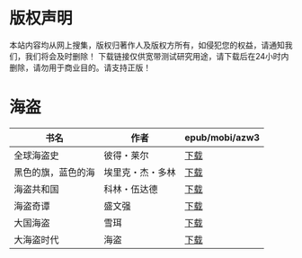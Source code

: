 # 版权声明

本站内容均从网上搜集，版权归著作人及版权方所有，如侵犯您的权益，请通知我们，我们将会及时删除！ 下载链接仅供宽带测试研究用途，请下载后在24小时内删除，请勿用于商业目的。请支持正版！

# 海盗

| 书名 | 作者 | epub/mobi/azw3 |
| --- | --- | --- |
| 全球海盗史 | 彼得・莱尔 | [下载](https://url89.ctfile.com/f/31084289-1375492117-e4c788?p=8866) |
| 黑色的旗，蓝色的海 | 埃里克・杰・多林 | [下载](https://url89.ctfile.com/f/31084289-1375504423-4afc88?p=8866) |
| 海盗共和国 | 科林・伍达德 | [下载](https://url89.ctfile.com/f/31084289-1357032946-dc4fd1?p=8866) |
| 海盗奇谭 | 盛文强 | [下载](https://url89.ctfile.com/f/31084289-1357028122-374cfe?p=8866) |
| 大国海盗 | 雪珥 | [下载](https://url89.ctfile.com/f/31084289-1357008250-032573?p=8866) |
| 大海盗时代 | 海盗 | [下载](https://url89.ctfile.com/f/31084289-1357006711-8427bd?p=8866) |
